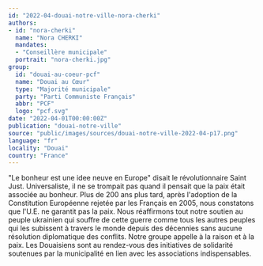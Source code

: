 ```yaml
---
id: "2022-04-douai-notre-ville-nora-cherki"
authors:
- id: "nora-cherki"
  name: "Nora CHERKI"
  mandates: 
  - "Conseillère municipale"
  portrait: "nora-cherki.jpg"
group:
  id: "douai-au-coeur-pcf"
  name: "Douai au Cœur"
  type: "Majorité municipale"
  party: "Parti Communiste Français"
  abbr: "PCF"
  logo: "pcf.svg"
date: "2022-04-01T00:00:00Z"
publication: "douai-notre-ville"
source: "public/images/sources/douai-notre-ville-2022-04-p17.png"
language: "fr"
locality: "Douai"
country: "France"
---
```


"Le bonheur est une idee neuve en Europe" disait le révolutionnaire Saint Just. Universaliste, il ne se trompait pas quand il pensait que la paix était associée au bonheur. Plus de 200 ans plus tard, après l'adoption de la Constitution Européenne rejetée par les Français en 2005, nous constatons que l'U.E. ne garantit pas la paix. Nous réaffirmons tout notre soutien au peuple ukrainien qui souffre de cette guerre comme tous les autres peuples qui les subissent à travers le monde depuis des décennies sans aucune résolution diplomatique des conflits. Notre groupe appelle à la raison et à la paix. Les Douaisiens sont au rendez-vous des initiatives de solidarité soutenues par la municipalité en lien avec les associations indispensables.
